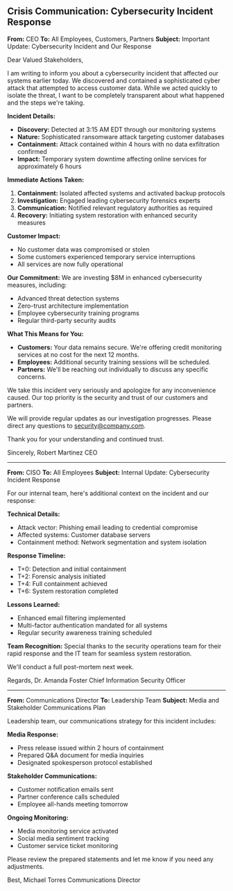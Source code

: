 ## Crisis Communication: Cybersecurity Incident Response

**From:** CEO
**To:** All Employees, Customers, Partners
**Subject:** Important Update: Cybersecurity Incident and Our Response

Dear Valued Stakeholders,

I am writing to inform you about a cybersecurity incident that affected our systems earlier today. We discovered and contained a sophisticated cyber attack that attempted to access customer data. While we acted quickly to isolate the threat, I want to be completely transparent about what happened and the steps we're taking.

**Incident Details:**
- **Discovery:** Detected at 3:15 AM EDT through our monitoring systems
- **Nature:** Sophisticated ransomware attack targeting customer databases
- **Containment:** Attack contained within 4 hours with no data exfiltration confirmed
- **Impact:** Temporary system downtime affecting online services for approximately 6 hours

**Immediate Actions Taken:**
1. **Containment:** Isolated affected systems and activated backup protocols
2. **Investigation:** Engaged leading cybersecurity forensics experts
3. **Communication:** Notified relevant regulatory authorities as required
4. **Recovery:** Initiating system restoration with enhanced security measures

**Customer Impact:**
- No customer data was compromised or stolen
- Some customers experienced temporary service interruptions
- All services are now fully operational

**Our Commitment:**
We are investing $8M in enhanced cybersecurity measures, including:
- Advanced threat detection systems
- Zero-trust architecture implementation
- Employee cybersecurity training programs
- Regular third-party security audits

**What This Means for You:**
- **Customers:** Your data remains secure. We're offering credit monitoring services at no cost for the next 12 months.
- **Employees:** Additional security training sessions will be scheduled.
- **Partners:** We'll be reaching out individually to discuss any specific concerns.

We take this incident very seriously and apologize for any inconvenience caused. Our top priority is the security and trust of our customers and partners.

We will provide regular updates as our investigation progresses. Please direct any questions to security@company.com.

Thank you for your understanding and continued trust.

Sincerely,
Robert Martinez
CEO

---

**From:** CISO
**To:** All Employees
**Subject:** Internal Update: Cybersecurity Incident Response

For our internal team, here's additional context on the incident and our response:

**Technical Details:**
- Attack vector: Phishing email leading to credential compromise
- Affected systems: Customer database servers
- Containment method: Network segmentation and system isolation

**Response Timeline:**
- T+0: Detection and initial containment
- T+2: Forensic analysis initiated
- T+4: Full containment achieved
- T+6: System restoration completed

**Lessons Learned:**
- Enhanced email filtering implemented
- Multi-factor authentication mandated for all systems
- Regular security awareness training scheduled

**Team Recognition:**
Special thanks to the security operations team for their rapid response and the IT team for seamless system restoration.

We'll conduct a full post-mortem next week.

Regards,
Dr. Amanda Foster
Chief Information Security Officer

---

**From:** Communications Director
**To:** Leadership Team
**Subject:** Media and Stakeholder Communications Plan

Leadership team, our communications strategy for this incident includes:

**Media Response:**
- Press release issued within 2 hours of containment
- Prepared Q&A document for media inquiries
- Designated spokesperson protocol established

**Stakeholder Communications:**
- Customer notification emails sent
- Partner conference calls scheduled
- Employee all-hands meeting tomorrow

**Ongoing Monitoring:**
- Media monitoring service activated
- Social media sentiment tracking
- Customer service ticket monitoring

Please review the prepared statements and let me know if you need any adjustments.

Best,
Michael Torres
Communications Director